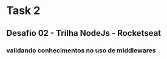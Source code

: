 # Task 2
## Desafio 02 - Trilha NodeJs - Rocketseat

### validando conhecimentos no uso de middlewares